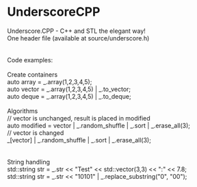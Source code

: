 UnderscoreCPP
=============

Underscore.CPP - C++ and STL the elegant way!<br/>
One header file (available at source/underscore.h)<br/>
<br/>
<br/>
Code examples:<br/>
<br/>
Create containers<br/>
    auto array = _.array(1,2,3,4,5);<br/>
    auto vector = _.array(1,2,3,4,5) | _.to_vector;<br/>
    auto deque = _.array(1,2,3,4,5) | _.to_deque;<br/>
<br/>
Algorithms<br/>
  // vector is unchanged, result is placed in modified<br/>
  auto modified = vector | _.random_shuffle | _.sort | _.erase_all(3);<br/>
  // vector is changed<br/>
  _[vector] | _.random_shuffle | _.sort | _.erase_all(3);<br/>
  <br/>
<br/>
String handling<br/>
  std::string str = _.str << "Test" << std::vector<int>(3,3) << ":" << 7.8;<br/>
  std::string str = _.str << "10101" | _.replace_substring("0", "00");<br/>
